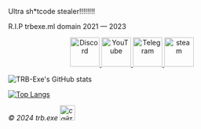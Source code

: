 Ultra sh*tcode stealer!!!!!!!!

<p>R.I.P trbexe.ml domain 2021 — 2023</p>
<center><a href="https://trbexe.ml/discord" title="Discord">
   <img src="https://trbexe.us.to/content/discordicon.svg" wight="60" height="60" alt="Discord"</img>
   </a>
<!--- <center><a href="https://mastodon.ml/@texe" title="Mastodon.ml">
   <img src="https://www.svgrepo.com/show/331480/mastodon.svg" wight="60" height="60" alt="mastodon.ml"</img>
   </a>
	-->
       <a href="https://youtube.com/c/ThisIsTRB" title="Youtube">
   <img src="https://trbexe.us.to/content/yticon2.svg" wight="60" height="60" alt="YouTube"</img>
   </a>
      <a href="https://t.me/pentiumn4200" title="Telegram">
   <img src="https://trbexe.us.to/content/telega.svg" wight="60" height="60" alt="Telegram"</img>
   </a>
       <a href="https://steamcommunity.com/id/thisistrb/" title="steam">
   <img src="https://trbexe.us.to/content/steam.svg" wight="60" height="60" alt="steam"</img>
   </a>
	</center>

![TRB-Exe's GitHub stats](https://github-readme-stats.vercel.app/api?username=TRB-Exe&theme=discord_old_blurple&show_icons=true)

[![Top Langs](https://github-readme-stats.vercel.app/api/top-langs/?username=TRB-Exe&layout=compact&theme=discord_old_blurple)](https://github-readme-stats.vercel.app/api/top-langs/?username=TRB-Exe&layout=compact&theme=discord_old_blurple)

<footer>
<p><em>© 2024 trb.exe
<a href="http://trbexe.000.pe">
	<img src="http://trbexe.000.pe/amogus/trbexe-banner.gif" wight="88" height="31" alt="сайт trb.exe">
        </a>
</em></p>
</footer>
